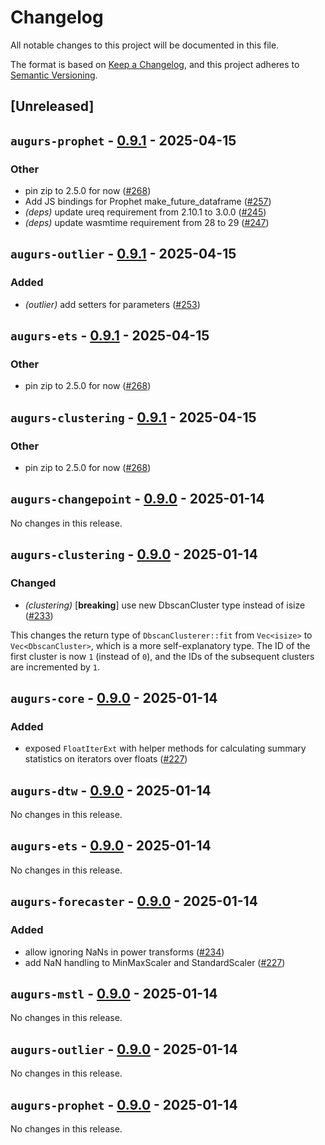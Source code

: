# Changelog

All notable changes to this project will be documented in this file.

The format is based on [Keep a Changelog](https://keepachangelog.com/en/1.0.0/),
and this project adheres to [Semantic Versioning](https://semver.org/spec/v2.0.0.html).

## [Unreleased]

## `augurs-prophet` - [0.9.1](https://github.com/grafana/augurs/compare/augurs-prophet-v0.9.0...augurs-prophet-v0.9.1) - 2025-04-15

### Other
- pin zip to 2.5.0 for now ([#268](https://github.com/grafana/augurs/pull/268))
- Add JS bindings for Prophet make_future_dataframe ([#257](https://github.com/grafana/augurs/pull/257))
- *(deps)* update ureq requirement from 2.10.1 to 3.0.0 ([#245](https://github.com/grafana/augurs/pull/245))
- *(deps)* update wasmtime requirement from 28 to 29 ([#247](https://github.com/grafana/augurs/pull/247))

## `augurs-outlier` - [0.9.1](https://github.com/grafana/augurs/compare/augurs-outlier-v0.9.0...augurs-outlier-v0.9.1) - 2025-04-15

### Added
- *(outlier)* add setters for parameters ([#253](https://github.com/grafana/augurs/pull/253))

## `augurs-ets` - [0.9.1](https://github.com/grafana/augurs/compare/augurs-ets-v0.9.0...augurs-ets-v0.9.1) - 2025-04-15

### Other
- pin zip to 2.5.0 for now ([#268](https://github.com/grafana/augurs/pull/268))

## `augurs-clustering` - [0.9.1](https://github.com/grafana/augurs/compare/augurs-clustering-v0.9.0...augurs-clustering-v0.9.1) - 2025-04-15

### Other
- pin zip to 2.5.0 for now ([#268](https://github.com/grafana/augurs/pull/268))

## `augurs-changepoint` - [0.9.0](https://github.com/grafana/augurs/compare/augurs-changepoint-v0.8.1...augurs-changepoint-v0.9.0) - 2025-01-14

No changes in this release.

## `augurs-clustering` - [0.9.0](https://github.com/grafana/augurs/compare/augurs-clustering-v0.8.1...augurs-clustering-v0.9.0) - 2025-01-14

### Changed
- *(clustering)* [**breaking**] use new DbscanCluster type instead of isize ([#233](https://github.com/grafana/augurs/pull/233))

This changes the return type of `DbscanClusterer::fit` from `Vec<isize>` to `Vec<DbscanCluster>`, which is a more self-explanatory type.
The ID of the first cluster is now `1` (instead of `0`), and the IDs of the subsequent clusters are incremented by `1`.

## `augurs-core` - [0.9.0](https://github.com/grafana/augurs/compare/augurs-core-v0.8.1...augurs-core-v0.9.0) - 2025-01-14

### Added
- exposed `FloatIterExt` with helper methods for calculating summary statistics on iterators over floats ([#227](https://github.com/grafana/augurs/pull/227))

## `augurs-dtw` - [0.9.0](https://github.com/grafana/augurs/compare/augurs-dtw-v0.8.1...augurs-dtw-v0.9.0) - 2025-01-14

No changes in this release.

## `augurs-ets` - [0.9.0](https://github.com/grafana/augurs/compare/augurs-ets-v0.8.1...augurs-ets-v0.9.0) - 2025-01-14

No changes in this release.

## `augurs-forecaster` - [0.9.0](https://github.com/grafana/augurs/compare/augurs-forecaster-v0.8.1...augurs-forecaster-v0.9.0) - 2025-01-14

### Added
- allow ignoring NaNs in power transforms ([#234](https://github.com/grafana/augurs/pull/234))
- add NaN handling to MinMaxScaler and StandardScaler ([#227](https://github.com/grafana/augurs/pull/227))

## `augurs-mstl` - [0.9.0](https://github.com/grafana/augurs/compare/augurs-mstl-v0.8.1...augurs-mstl-v0.9.0) - 2025-01-14

No changes in this release.

## `augurs-outlier` - [0.9.0](https://github.com/grafana/augurs/compare/augurs-outlier-v0.8.1...augurs-outlier-v0.9.0) - 2025-01-14

No changes in this release.

## `augurs-prophet` - [0.9.0](https://github.com/grafana/augurs/compare/augurs-prophet-v0.8.1...augurs-prophet-v0.9.0) - 2025-01-14

No changes in this release.
